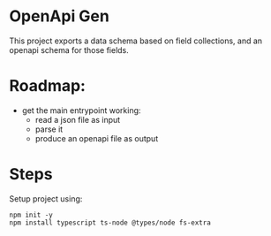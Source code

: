 # OpenApi Gen

This project exports a data schema based on field collections, and an openapi schema for those fields.


# Roadmap:

 * get the main entrypoint working:
    * read a json file as input
    * parse it
    * produce an openapi file as output
         

# Steps

Setup project using:
```
npm init -y
npm install typescript ts-node @types/node fs-extra
```